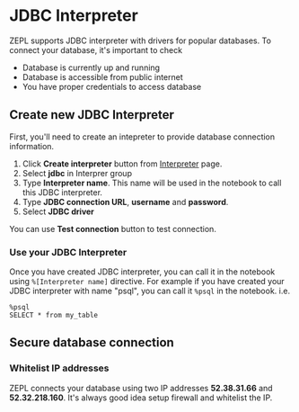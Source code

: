 <h1> JDBC Interpreter </h1>

ZEPL supports JDBC interpreter with drivers for popular databases. To connect your database, it's important to check

  - Database is currently up and running
  - Database is accessible from public internet
  - You have proper credentials to access database

## Create new JDBC Interpreter

First, you'll need to create an intepreter to provide database connection information.

1. Click **Create interpreter** button from [Interpreter](https://www.zepl.com/settings/interpreters) page.
2. Select **jdbc** in Interprer group
3. Type **Interpreter name**. This name will be used in the notebook to call this JDBC interpreter.
4. Type **JDBC connection URL**, **username** and **password**.
5. Select **JDBC driver**

You can use **Test connection** button to test connection.

### Use your JDBC Interpreter

Once you have created JDBC interpreter, you can call it in the notebook using `%[Interpreter name]` directive. For example if you have created your JDBC interpreter with name "psql", you can call it `%psql` in the notebook. i.e.

```
%psql
SELECT * from my_table
```

## Secure database connection

### Whitelist IP addresses
ZEPL connects your database using two IP addresses **52.38.31.66** and **52.32.218.160**. It's always good idea setup firewall and whitelist the IP.


